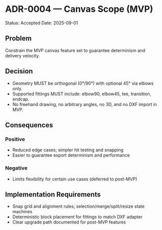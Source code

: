 # ADR-0004 — Canvas Scope (MVP)

Status: Accepted
Date: 2025-09-01

## Problem
Constrain the MVP canvas feature set to guarantee determinism and delivery velocity.

## Decision
- Geometry MUST be orthogonal (0°/90°) with optional 45° via elbows only.
- Supported fittings MUST include: elbow90, elbow45, tee, transition, endcap.
- No freehand drawing, no arbitrary angles, no 3D, and no DXF import in MVP.

## Consequences
### Positive
- Reduced edge cases; simpler hit testing and snapping
- Easier to guarantee export determinism and performance

### Negative
- Limits flexibility for certain use cases (deferred to post-MVP)

## Implementation Requirements
- Snap grid and alignment rules; selection/merge/split/resize state machines
- Deterministic block placement for fittings to match DXF adapter
- Clear upgrade path documented for post-MVP features

